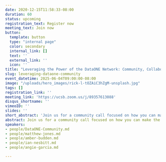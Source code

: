 ```yaml
---
date: 2020-12-15T11:58:33-08:00
duration: 60
status: upcoming
registration_text: Register now
meeting_text: Join now
button:
  template: button
  type: "internal page"
  color: secondary
  internal_link: []
  text: ''
  external_link: ''
  icon: ''
title: "Leveraging the Power of the DataONE Network: Community, Collaboration, and What’s Next"
slug: leveraging-dataone-community
event_datetime: 2025-06-04T09:00:00-08:00
image: "/uploads/hero_images/rick-l-tOZAiC3hZgM-unsplash.jpg"
tags: []
registration_link: ''
meeting_link: 'https://ucsb.zoom.us/j/89357613088'
disqus_shortname: ''
vimeoID: ''
slides: ''
short_abstract: 'Join us for a community call focused on how you can make the most out of the DataONE networks and learn how we have grown. We will highlight recent activites, showcase the ways the community is advancing open science, expllore our replication services for data preservation, and share opportunities for getting involved. Whether you are new to DataONE or a longtime contributor, this session is a chance to connect with different member nodes, ask questions, and explore how DataONE can support your work.'
abstract: Join us for a community call focused on how you can make the most out of the DataONE network and learn how we have grown. We'll highlight recent activities, showcase ways the community is advancing open science, explore our replication services for data preservation, and share opportunitites for getting involved. Whether you're new to DataONE or a longtime contributor, this session is a chance to connect with different member nodes, ask questions, and explore how DataONE can support your work.
speakers:
- people/DataONE-Community.md
- people/matthew-jones.md
- people/amber-budden.md
- people/ian-nesbitt.md
- people/angie-garcia.md

---
```


